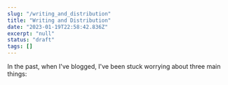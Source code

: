 ```yaml
---
slug: "/writing_and_distribution"
title: "Writing and Distribution"
date: "2023-01-19T22:58:42.836Z"
excerpt: "null"
status: "draft"
tags: []
---
```

In the past, when I've blogged, I've been stuck worrying about three main things: